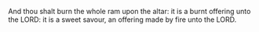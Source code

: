 And thou shalt burn the whole ram upon the altar: it is a burnt offering unto the LORD: it is a sweet savour, an offering made by fire unto the LORD.
